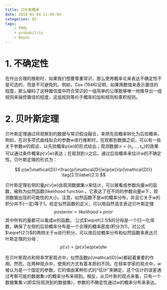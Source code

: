 ```yaml
---
title: 贝叶斯概率
date: 2018-03-04 22:49:59
categories: AI
tags:
	- PRML
	- probability
	- Bayes
---
```


# 1. 不确定性 #

在作出合理的推断时，如果我们想要尊重常识，那么使用概率论来表达不确定性不是可选的，而是不可避免的。例如，Cox (1946)证明，如果用数值来表示置信的程度，那么编码了这种置信度中符合常识的一组简单的公理能够唯一地推导出一组规则来操控置信的程度，这组规则等价于概率的加和规则和乘积规则。

# 2. 贝叶斯定理 #

贝叶斯定理通过将观察到的数据与常识假设融合，来把先验概率转化为后验概率。
例如，在对多项式曲线拟合的参数$w$进行推断时，在观察到数据之前，可以有一些关于参数$w$的假设，以先验概率$p(w)$的形式给出；观测数据$\mathcal{D}=\lbrace t_1,\ldots,t_n\rbrace$的效果可以通过条件概率$p(\mathcal{D}|w)$表达；在观测到$\mathcal{D}$之后，通过后验概率来估计$w$的不确定性。贝叶斯定理的形式为：

$$
p(w|\mathcal{D})=\frac{p(\mathcal{D}|w)p(w)}{p(\mathcal{D})} \tag{2.1}\label{2.1}
$$

贝叶斯定理右侧的量$p(\mathcal{D}|w)$由观测数据集$\mathcal{D}$来估计，可以被看成参数向量$w$的函数，被称为似然函数(likelihood function 。它表达了在不同的参数向量$w$下，观测数据出现的可能性的大小。注意，似然函数不是$w$的概率分布，并且它关于$w$的积分并不(一定)等于1。给定似然函数的定义，可以用自然语言表述贝叶斯定理
$$posterior\propto likelihood\times prior \label{2.2}$$
其中所有的量都可以看成$w$的函数。
公式$\eqref{2.1}$的分母是一个归一化常数，确保了左侧的后验概率分布是一个合理的概率密度(积分为1)。对公式$\eqref{2.1}$的两侧关于$w$进行积分，可以用后验概率分布和似然函数来表达贝叶斯定理的分母：
$$p(\mathcal{D})=\int{p(\mathcal{D}|w)p(w)dw} \label{2.3}$$

在贝叶斯观点和频率学家观点中，似然函数p(\mathcal{D}|w)都起着重要的作用。然而，在两种观点中，使用的方式有着本质的不同。在频率学家的观点中，$w$被认为是一个固定的参数，它的值由某种形式的“估计”来确定，这个估计的误差通过考察可能的数据集$\mathcal{D}$的概率分布来得到。相反，从贝叶斯的观点来看，只有一个数据集集$\mathcal{D}$(即实际观测到的数据集)，参数的不确定性通过$w$的概率分布来表达。

